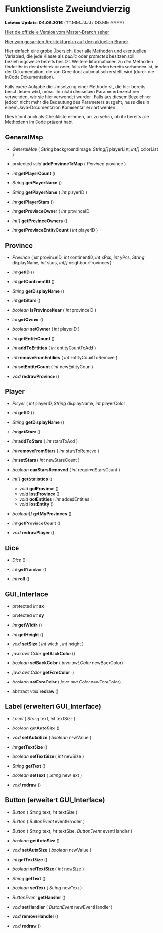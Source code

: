 # Funktionsliste Zweiundvierzig

**Letztes Update: 04.06.2016** (TT.MM.JJJJ / DD.MM.YYYY)

[Hier die offizielle Version vom Master-Branch sehen](https://github.com/HGE-IT-Course-2016/zweiundvierzig/blob/master/planung/funktionsliste.md)

[Hier zum gesamten Architekturplan auf dem aktuellen Branch](architektur.md)

Hier einfach eine grobe Übersicht über alle Methoden und eventuellen Variabled, die jede Klasse als *public* oder *protected* besitzen soll beziehungsweise bereits besitzt.
Weitere Informationen zu den Methoden findet ihr in der Architektur oder, falls die Methoden bereits vorhanden ist, in der Dokumentation, die von Greenfoot automatisch erstellt wird (durch die InCode Dokumentation).

Falls euere Aufgabe die Umsetzung einer Methode ist, die hier bereits beschrieben wird, müsst ihr nicht diesselben Parameterbezeichner verwenden, wie sie hier verwendet wurden. Falls aus diesem Bezeichner jedoch nicht mehr die Bedeutung des Parameters ausgeht, muss dies in einem Java-Documentation Kommentar erklärt werden.

Dies könnt auch als Checkliste nehmen, um zu sehen, ob ihr bereits alle Methodenn im Code präsent habt.

## GeneralMap

- *GeneralMap* ( *String* backgroundImage, *String[]* playerList, *int[]* colorList )

- protected *void* **addProvinceToMap** ( *Province* province )

- *int* **getPlayerCount** ()
- *String* **getPlayerName** ()
- *String* **getPlayerName** ( *int* playerID )
- *int* **getPlayerStars** ()

- *int* **getProvinceOwner** ( *int* provinceID )
- *int[]* **getProvinceOwners** ()
- *int* **getProvinceEntityCount** ( *int* playerID )

## Province

- *Province* ( *int* provinceID, *int* continentID, *int* xPos, *int* yPos, *String* displayName, *int* stars, *int[]* neighbourProvinces )

- *int* **getID** ()
- *int* **getContinentID** ()
- *String* **getDisplayName** ()
- *int* **getStars** ()

- *boolean* **isProvinceNear** ( *int* provinceID )

- *int* **getOwner** ()
- *boolean* **setOwner** ( *int* playerID )

- *int* **getEntityCount** ()
- *int* **addToEntities** ( *int* entityCountToAdd )
- *int* **removeFromEntities** ( *int* entityCountToRemove )
- *int* **setEntityCount** ( *int* newEntityCount)

- *void* **redrawProvince** ()

## Player

- *Player* ( *int* playerID, *String* displayName, *int* playerColor )

- *int* **getID** ()
- *String* **getDisplayName** ()

- *int* **getStars** ()
- *int* **addToStars** ( *int* starsToAdd )
- *int* **removeFromStars** ( *int* starsToRemove )
- *int* **setStars** ( *int* newStarsCount )
- *boolean* **canStarsRemoved** ( *int* requiredStarsCount )

- *int[]* **getStatistics** ()
	- *void* **gotProvince** ()
	- *void* **lostProvince** ()
	- *void* **gotEntities** ( *int* addedEntities )
	- *void* **lostEntity** ()

- *boolean[]* **getMyProvinces** ()
- *int* **getProvinceCount** ()
- *void* **redrawPlayer** ()

## Dice

- *Dice* ()

- *int* **getNumber** ()

- *int* **roll** ()

## GUI_Interface

- protected *int* **sx**
- protected *int* **sy**

- *int* **getWidth** ()
- *int* **getHeight** ()
- *void* **setSize** ( *int* width , *int* height )

- *java.awt.Color* **getBackColor** ()
- *boolean* **setBackColor** ( *java.awt.Color* newBackColor)
- *java.awt.Color* **getForeColor** ()
- *boolean* **setForeColor** ( *java.awt.Color* newForeColor)

- abstract *void* **redraw** ()

## Label (erweitert GUI_Interface)

- *Label* ( *String* text, *int* textSize )

- *boolean* **getAutoSize** ()
- *void* **setAutoSize** ( *boolean* newValue )
- *int* **getTextSize** ()
- *boolean* **setTextSize** ( *int* newSize )
- *String* **getText** ()
- *boolean* **setText** ( *String* newText )

- *void* **redraw** ()

## Button (erweitert GUI_Interface)

- *Button* ( *String* text, *int* textSize )
- *Button* ( *ButtonEvent* eventHandler )
- *Button* ( *String* text, *int* textSize, *ButtonEvent* eventHandler )

- *boolean* **getAutoSize** ()
- *void* **setAutoSize** ( *boolean* newValue )
- *int* **getTextSize** ()
- *boolean* **setTextSize** ( *int* newSize )
- *String* **getText** ()
- *boolean* **setText** ( *String* newText )

- *ButtonEvent* **getHandler** ()
- *void* **setHandler** ( *ButtonEvent* newEventHandler )
- *void* **removeHandler** ()

- *void* **redraw** ()